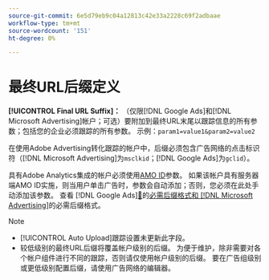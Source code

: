 ```yaml
---
source-git-commit: 6e5d79eb9c04a12813c42e33a2228c69f2adbaae
workflow-type: tm+mt
source-wordcount: '151'
ht-degree: 0%

---
```

# 最终URL后缀定义

<!-- Used in many places; in inventory feed templates, it's actually called "Campaign Final URL Suffix," but leaving this generic anyway since it's a paragraph-level include file -->

**[!UICONTROL Final URL Suffix]：** （仅限[!DNL Google Ads]和[!DNL Microsoft Advertising]帐户；可选）要附加到最终URL末尾以跟踪信息的所有参数；包括您的企业必须跟踪的所有参数。 示例：`param1=value1&param2=value2`

在使用Adobe Advertising转化跟踪的帐户中，后缀必须包含广告网络的点击标识符（[!DNL Microsoft Advertising]为`msclkid`；[!DNL Google Ads]为`gclid`）。

具有Adobe Analytics集成的帐户必须使用[AMO ID](/help/integrations/analytics/ids.md)参数。 如果该帐户具有服务器端AMO ID实施，则当用户单击广告时，参数会自动添加；否则，您必须在此处手动添加该参数。 查看 [!DNL Google Ads][&#128279;](/help/search-social-commerce/tracking/formats-click-tracking-google.md)的[必需后缀格式和 [!DNL Microsoft Advertising]](/help/search-social-commerce/tracking/formats-click-tracking-microsoft.md)的必需后缀格式。

>[!NOTE]
>
>* [!UICONTROL Auto Upload]跟踪设置未更新此字段。
>* 较低级别的最终URL后缀将覆盖帐户级别的后缀。 为便于维护，除非需要对各个帐户组件进行不同的跟踪，否则请仅使用帐户级别的后缀。 要在广告组级别或更低级别配置后缀，请使用广告网络的编辑器。
